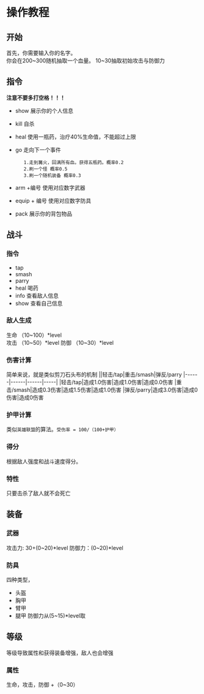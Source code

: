 # 操作教程
##  开始
首先，你需要输入你的名字。  
你会在200~300随机抽取一个血量。 
10~30抽取初始攻击与防御力
## 指令
**注意不要多打空格！！！**
- show 展示你的个人信息
- kill 自杀
- heal 使用一瓶药，治疗40%生命值，不能超过上限
- go 走向下一个事件

         1.走到篝火，回满所有血。获得五瓶药。概率0.2
         2.刷一个怪 概率0.5
         3.刷一个随机装备 概率0.3
- arm +编号 使用对应数字武器
- equip + 编号 使用对应数字防具
- pack 展示你的背包物品
## 战斗
### 指令 
- tap
- smash
- parry
- heal 喝药
- info 查看敌人信息
- show 查看自己信息
### 敌人生成
生命 （10~100）*level  
攻击 （10~50）*level
防御 （10~30）*level
### 伤害计算
简单来说，就是类似剪刀石头布的机制
||轻击/tap|重击/smash|弹反/parry
|------|------|------|-----|
|轻击/tap|造成1.0伤害|造成1.0伤害|造成0.0伤害
|重击/smash|造成0.3伤害|造成1.5伤害|造成1.0伤害
|弹反/parry|造成3.0伤害|造成0伤害|造成0伤害
### 护甲计算
类似`英雄联盟`的算法。`受伤率 = 100/（100+护甲）`
### 得分
根据敌人强度和战斗速度得分。
### 特性 
只要击杀了敌人就不会死亡
## 装备
### 武器
攻击力: 30+(0~20)*level
防御力：(0~20)*level
### 防具
四种类型，
- 头盔
- 胸甲
- 臂甲
- 腿甲
防御力从(5~15)*level取
## 等级
等级导致属性和获得装备增强，敌人也会增强
### 属性
生命，攻击，防御 +（0~30）
